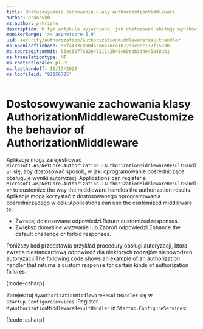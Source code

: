 ```yaml
---
title: Dostosowywanie zachowania klasy AuthorizationMiddleware
author: pranavkm
ms.author: prkrishn
description: W tym artykule wyjaśniono, jak dostosować obsługę wyników AuthorizationMiddleware.
monikerRange: '>= aspnetcore-5.0'
uid: security/authorization/authorizationmiddlewareresulthandler
ms.openlocfilehash: 55f4433c080d6ce6676ca1072dacacc137f15638
ms.sourcegitcommit: b3ec60f7682e43211c2b40c60eab3d4e45a48ab1
ms.translationtype: MT
ms.contentlocale: pl-PL
ms.lasthandoff: 10/17/2020
ms.locfileid: "92156785"
---
```

# <a name="customize-the-behavior-of-authorizationmiddleware"></a><span data-ttu-id="11c6e-103">Dostosowywanie zachowania klasy AuthorizationMiddleware</span><span class="sxs-lookup"><span data-stu-id="11c6e-103">Customize the behavior of AuthorizationMiddleware</span></span>

<span data-ttu-id="11c6e-104">Aplikacje mogą zarejestrować `Microsoft.AspNetCore.Authorization.IAuthorizationMiddlewareResultHandler` się, aby dostosować sposób, w jaki oprogramowanie pośredniczące obsługuje wyniki autoryzacji.</span><span class="sxs-lookup"><span data-stu-id="11c6e-104">Applications can register a `Microsoft.AspNetCore.Authorization.IAuthorizationMiddlewareResultHandler` to customize the way the middleware handles the authorization results.</span></span> <span data-ttu-id="11c6e-105">Aplikacje mogą korzystać z dostosowanego oprogramowania pośredniczącego w celu:</span><span class="sxs-lookup"><span data-stu-id="11c6e-105">Applications can use the customized middleware to:</span></span>

* <span data-ttu-id="11c6e-106">Zwracaj dostosowane odpowiedzi.</span><span class="sxs-lookup"><span data-stu-id="11c6e-106">Return customized responses.</span></span>
* <span data-ttu-id="11c6e-107">Zwiększ domyślne wyzwanie lub Zabroń odpowiedzi.</span><span class="sxs-lookup"><span data-stu-id="11c6e-107">Enhance the default challenge or forbid responses.</span></span>

<span data-ttu-id="11c6e-108">Poniższy kod przedstawia przykład procedury obsługi autoryzacji, która zwraca niestandardową odpowiedź dla niektórych rodzajów niepowodzeń autoryzacji:</span><span class="sxs-lookup"><span data-stu-id="11c6e-108">The following code shows an example of an authorization handler that returns a custom response for certain kinds of authorization failures:</span></span>

[!code-csharp[](customizingauthorizationmiddlewareresponse/sample/AuthorizationMiddlewareResultHandlerSample/MyAuthorizationMiddlewareResultHandler.cs)]

<span data-ttu-id="11c6e-109">Zarejestruj `MyAuthorizationMiddlewareResultHandler` się w `Startup.ConfigureServices` :</span><span class="sxs-lookup"><span data-stu-id="11c6e-109">Register `MyAuthorizationMiddlewareResultHandler` in `Startup.ConfigureServices`:</span></span>

[!code-csharp[](customizingauthorizationmiddlewareresponse/sample/AuthorizationMiddlewareResultHandlerSample/Startup.cs?name=snippet)]

<!-- <xref:Microsoft.AspNetCore.Authorization.IAuthorizationMiddlewareResultHandler /> -->